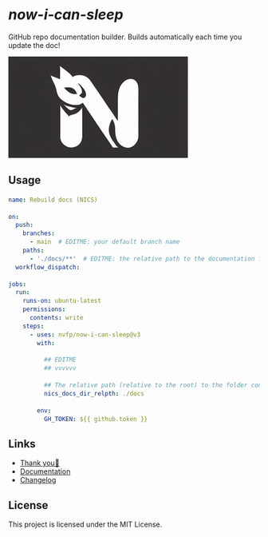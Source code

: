 # *now-i-can-sleep*

GitHub repo documentation builder. Builds automatically each time you update the doc!

![banner](https://raw.githubusercontent.com/nvfp/now-i-can-sleep/master/_etc/assets/banner.jpg)


## Usage

```yml
name: Rebuild docs (NICS)

on:
  push:
    branches:
      - main  # EDITME: your default branch name
    paths:
      - './docs/**'  # EDITME: the relative path to the documentation files
  workflow_dispatch:

jobs:
  run:
    runs-on: ubuntu-latest
    permissions:
      contents: write
    steps:
      - uses: nvfp/now-i-can-sleep@v3
        with:
          
          ## EDITME
          ## vvvvvv
          
          ## The relative path (relative to the root) to the folder containing the documentation files.
          nics_docs_dir_relpth: ./docs

        env:
          GH_TOKEN: ${{ github.token }}
```


## Links

- [Thank you💙](https://nvfp.github.io/thank-you)
- [Documentation](https://nvfp.github.io/now-i-can-sleep)
- [Changelog](https://nvfp.github.io/now-i-can-sleep/changelog)


## License

This project is licensed under the MIT License.
